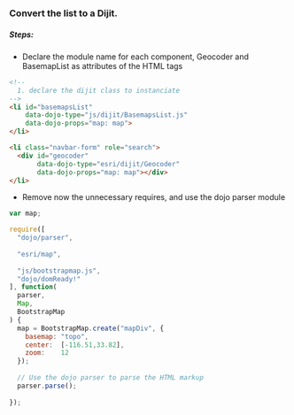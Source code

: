 ### Convert the list to a Dijit.

##### Steps:

- Declare the module name for each component, Geocoder and BasemapList as attributes of the HTML tags
```html
<!--
  1. declare the dijit class to instanciate
-->
<li id="basemapsList"
    data-dojo-type="js/dijit/BasemapsList.js"
    data-dojo-props="map: map">
</li>

<li class="navbar-form" role="search">
  <div id="geocoder"
       data-dojo-type="esri/dijit/Geocoder"
       data-dojo-props="map: map"></div>
</li>
```
- Remove now the unnecessary requires, and use the dojo parser module
```javascript
var map;

require([
  "dojo/parser",
  
  "esri/map",
  
  "js/bootstrapmap.js",
  "dojo/domReady!"
], function(
  parser,
  Map,
  BootstrapMap
) {
  map = BootstrapMap.create("mapDiv", {
    basemap: "topo",
    center:  [-116.51,33.82],
    zoom:    12
  });
  
  // Use the dojo parser to parse the HTML markup
  parser.parse();
  
});
```
